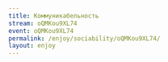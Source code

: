 ```yaml
---
title: Коммуникабельность
stream: oQMKou9XL74
event: oQMKou9XL74
permalink: /enjoy/sociability/oQMKou9XL74/
layout: enjoy
---
```

